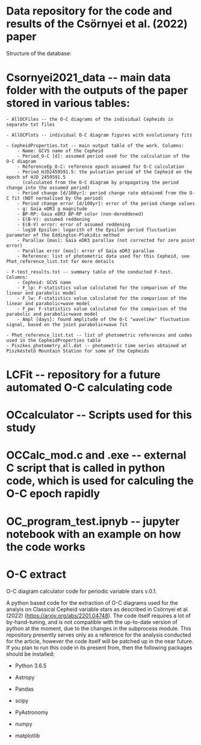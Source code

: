 # Data repository for the code and results of the Csörnyei et al. (2022) paper

Structure of the database:

#    Csornyei2021_data -- main data folder with the outputs of the paper stored in various tables:

    - AllOCFiles -- the O-C diagrams of the individual Cepheids in separate txt files

    - AllOCPlots -- individual O-C diagram figures with evolutionary fits
    
    - CepheidProperties.txt -- main output table of the work. Columns:
        - Name: GCVS name of the Cepheid
        - Period_O-C [d]: assumed period used for the calculation of the O-C diagram
        - ReferenceEp_O-C: reference epoch assumed for O-C calculation
        - Period_HJD2459591.5: the pulsation period of the Cepheid on the epoch of HJD 2459591.5 
          (calculated from the O-C diagram by propagating the period change into the assumed period)
        - Period change [d/100yr]: period change rate obtained from the O-C fit (NOT normalised by the period)
        - Period change error [d/100yr]: error of the period change values
        - g: Gaia eDR3 g magnitude
        - BP-RP: Gaia eDR3 BP-RP color (non-dereddened)
        - E(B-V): assumed reddening
        - E(B-V) error: error of assumed reddening
        - log10 Epsilon: logarith of the Epsilon period fluctuation parameter of the Eddington-Plakidis method
        - Parallax [mas]: Gaia eDR3 parallax (not corrected for zero point error)
        - Parallax error [mas]: error of Gaia eDR3 parallax
        - Reference: list of photometric data used for this Cepheid, see Phot_reference_list.txt for more details
        
    - F-test_results.txt -- summary table of the conducted F-test. Columns:
        - Cepheid: GCVS name
        - F_lp: F-statistics value calculated for the comparison of the linear and parabolic model
        - F_lw: F-statistics value calculated for the comparison of the linear and parabolic+wave model
        - F_pw: F-statistics value calculated for the comparison of the parabolic and parabolic+wave model
        - Ampl [days]: found amplitude of the O-C "wavelike" fluctuation signal, based on the joint parabolic+wave fit
        
    - Phot_reference_list.txt -- list of photometric references and codes used in the CepheidProperties table
    - Piszkes_photometry_all.dat -- photometric time series obtained at Piszkéstető Mountain Station for some of the Cepheids

#   LCFit -- repository for a future automated O-C calculating code
#   OCcalculator -- Scripts used for this study
#   OCCalc_mod.c and .exe -- external C script that is called in python code, which is used for calculing the O-C epoch rapidly
#   OC_program_test.ipnyb -- jupyter notebook with an example on how the code works

# O-C extract
O-C diagram calculator code for periodic variable stars
v.0.1.

A python based code for the extraction of O-C diagrams used for the analyis on Classical Cepheid variable stars as described in Csörnyei et al. (2022) (https://arxiv.org/abs/2201.04748). The code itself requires a lot of by-hand-tuning, and is not compatible with the up-to-date version of python at the moment, due to the changes in the subprocess module. This repository presently serves only as a reference for the analysis conducted for the article, however the code itself will be patched up in the near future. If you plan to run this code in its present from, then the following packages should be installed:

- Python 3.6.5

- Astropy

- Pandas

- scipy

- PyAstronomy

- numpy

- matplotlib
